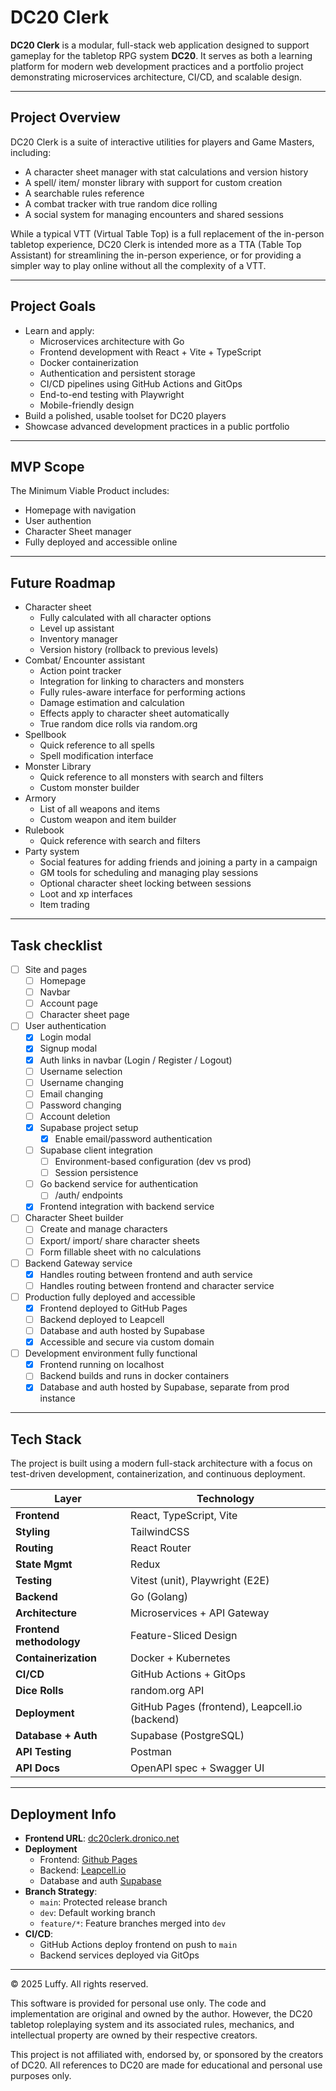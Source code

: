 # DC20 Clerk

**DC20 Clerk** is a modular, full-stack web application designed to support gameplay for the tabletop RPG system **DC20**. It serves as both a learning platform for modern web development practices and a portfolio project demonstrating microservices architecture, CI/CD, and scalable design.

---

## Project Overview

DC20 Clerk is a suite of interactive utilities for players and Game Masters, including:

- A character sheet manager with stat calculations and version history
- A spell/ item/ monster library with support for custom creation
- A searchable rules reference
- A combat tracker with true random dice rolling
- A social system for managing encounters and shared sessions

While a typical VTT (Virtual Table Top) is a full replacement of the in-person tabletop experience, DC20 Clerk is intended more as a TTA (Table Top Assistant) for streamlining the in-person experience, or for providing a simpler way to play online without all the complexity of a VTT.

---

## Project Goals

- Learn and apply:
  - Microservices architecture with Go
  - Frontend development with React + Vite + TypeScript
  - Docker containerization
  - Authentication and persistent storage
  - CI/CD pipelines using GitHub Actions and GitOps
  - End-to-end testing with Playwright
  - Mobile-friendly design
- Build a polished, usable toolset for DC20 players
- Showcase advanced development practices in a public portfolio

---

## MVP Scope

The Minimum Viable Product includes:

- Homepage with navigation
- User authention
- Character Sheet manager
- Fully deployed and accessible online

---

## Future Roadmap

- Character sheet
  - Fully calculated with all character options
  - Level up assistant
  - Inventory manager
  - Version history (rollback to previous levels)
- Combat/ Encounter assistant
  - Action point tracker
  - Integration for linking to characters and monsters
  - Fully rules-aware interface for performing actions
  - Damage estimation and calculation
  - Effects apply to character sheet automatically
  - True random dice rolls via random.org
- Spellbook
  - Quick reference to all spells
  - Spell modification interface
- Monster Library
  - Quick reference to all monsters with search and filters
  - Custom monster builder
- Armory
  - List of all weapons and items
  - Custom weapon and item builder
- Rulebook
  - Quick reference with search and filters
- Party system
  - Social features for adding friends and joining a party in a campaign
  - GM tools for scheduling and managing play sessions
  - Optional character sheet locking between sessions
  - Loot and xp interfaces
  - Item trading

---

## Task checklist

- [ ] Site and pages
  - [ ] Homepage
  - [ ] Navbar
  - [ ] Account page
  - [ ] Character sheet page
- [ ] User authentication
  - [x] Login modal
  - [x] Signup modal
  - [x] Auth links in navbar (Login / Register / Logout)
  - [ ] Username selection
  - [ ] Username changing
  - [ ] Email changing
  - [ ] Password changing
  - [ ] Account deletion
  - [x] Supabase project setup
    - [x] Enable email/password authentication
  - [ ] Supabase client integration
    - [ ] Environment-based configuration (dev vs prod)
    - [ ] Session persistence
  - [ ] Go backend service for authentication
    - [ ] /auth/ endpoints
  - [x] Frontend integration with backend service
- [ ] Character Sheet builder
  - [ ] Create and manage characters
  - [ ] Export/ import/ share character sheets
  - [ ] Form fillable sheet with no calculations
- [ ] Backend Gateway service
  - [x] Handles routing between frontend and auth service
  - [ ] Handles routing between frontend and character service
- [ ] Production fully deployed and accessible
  - [x] Frontend deployed to GitHub Pages
  - [ ] Backend deployed to Leapcell
  - [ ] Database and auth hosted by Supabase
  - [x] Accessible and secure via custom domain
- [ ] Development environment fully functional
  - [x] Frontend running on localhost
  - [ ] Backend builds and runs in docker containers
  - [x] Database and auth hosted by Supabase, separate from prod instance

---

## Tech Stack

The project is built using a modern full-stack architecture with a focus on test-driven development, containerization, and continuous deployment.

| Layer                    | Technology                                     |
| ------------------------ | ---------------------------------------------- |
| **Frontend**             | React, TypeScript, Vite                        |
| **Styling**              | TailwindCSS                                    |
| **Routing**              | React Router                                   |
| **State Mgmt**           | Redux                                          |
| **Testing**              | Vitest (unit), Playwright (E2E)                |
| **Backend**              | Go (Golang)                                    |
| **Architecture**         | Microservices + API Gateway                    |
| **Frontend methodology** | Feature-Sliced Design                          |
| **Containerization**     | Docker + Kubernetes                            |
| **CI/CD**                | GitHub Actions + GitOps                        |
| **Dice Rolls**           | random.org API                                 |
| **Deployment**           | GitHub Pages (frontend), Leapcell.io (backend) |
| **Database + Auth**      | Supabase (PostgreSQL)                          |
| **API Testing**          | Postman                                        |
| **API Docs**             | OpenAPI spec + Swagger UI                      |

---

## Deployment Info

- **Frontend URL**: [dc20clerk.dronico.net](https://dc20clerk.dronico.net)
- **Deployment**
  - Frontend: [Github Pages](https://pages.github.com/)
  - Backend: [Leapcell.io](https://leapcell.io)
  - Database and auth [Supabase](https://supabase.com/)
- **Branch Strategy**:
  - `main`: Protected release branch
  - `dev`: Default working branch
  - `feature/*`: Feature branches merged into `dev`
- **CI/CD**:
  - GitHub Actions deploy frontend on push to `main`
  - Backend services deployed via GitOps

---

© 2025 Luffy. All rights reserved.

This software is provided for personal use only. The code and implementation are original and owned by the author. However, the DC20 tabletop roleplaying system and its associated rules, mechanics, and intellectual property are owned by their respective creators.

This project is not affiliated with, endorsed by, or sponsored by the creators of DC20. All references to DC20 are made for educational and personal use purposes only.
